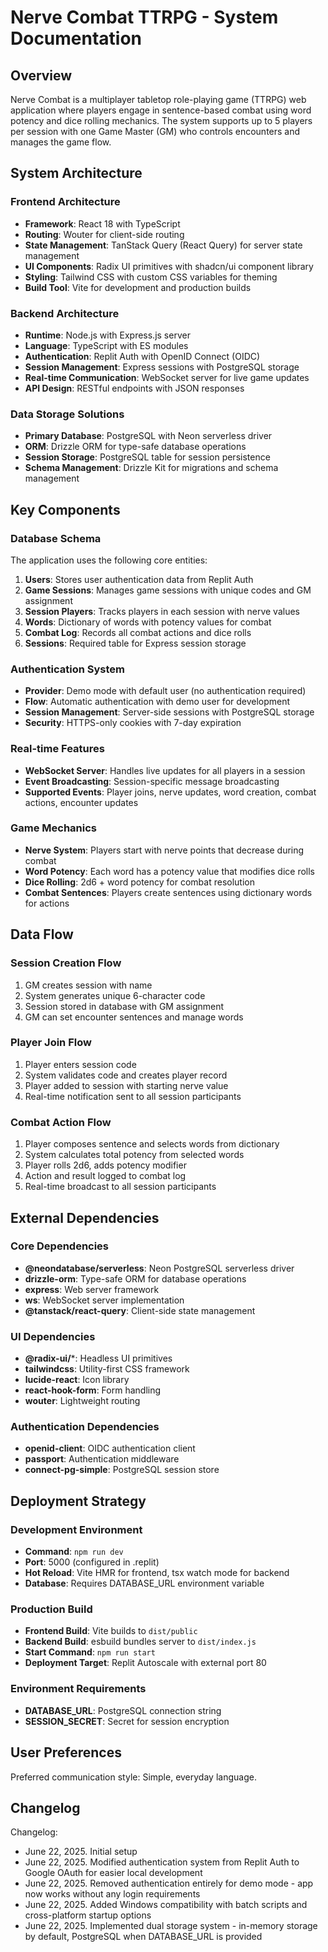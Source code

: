 # Nerve Combat TTRPG - System Documentation

## Overview

Nerve Combat is a multiplayer tabletop role-playing game (TTRPG) web application where players engage in sentence-based combat using word potency and dice rolling mechanics. The system supports up to 5 players per session with one Game Master (GM) who controls encounters and manages the game flow.

## System Architecture

### Frontend Architecture
- **Framework**: React 18 with TypeScript
- **Routing**: Wouter for client-side routing
- **State Management**: TanStack Query (React Query) for server state management
- **UI Components**: Radix UI primitives with shadcn/ui component library
- **Styling**: Tailwind CSS with custom CSS variables for theming
- **Build Tool**: Vite for development and production builds

### Backend Architecture
- **Runtime**: Node.js with Express.js server
- **Language**: TypeScript with ES modules
- **Authentication**: Replit Auth with OpenID Connect (OIDC)
- **Session Management**: Express sessions with PostgreSQL storage
- **Real-time Communication**: WebSocket server for live game updates
- **API Design**: RESTful endpoints with JSON responses

### Data Storage Solutions
- **Primary Database**: PostgreSQL with Neon serverless driver
- **ORM**: Drizzle ORM for type-safe database operations
- **Session Storage**: PostgreSQL table for session persistence
- **Schema Management**: Drizzle Kit for migrations and schema management

## Key Components

### Database Schema
The application uses the following core entities:

1. **Users**: Stores user authentication data from Replit Auth
2. **Game Sessions**: Manages game sessions with unique codes and GM assignment
3. **Session Players**: Tracks players in each session with nerve values
4. **Words**: Dictionary of words with potency values for combat
5. **Combat Log**: Records all combat actions and dice rolls
6. **Sessions**: Required table for Express session storage

### Authentication System
- **Provider**: Demo mode with default user (no authentication required)
- **Flow**: Automatic authentication with demo user for development
- **Session Management**: Server-side sessions with PostgreSQL storage
- **Security**: HTTPS-only cookies with 7-day expiration

### Real-time Features
- **WebSocket Server**: Handles live updates for all players in a session
- **Event Broadcasting**: Session-specific message broadcasting
- **Supported Events**: Player joins, nerve updates, word creation, combat actions, encounter updates

### Game Mechanics
- **Nerve System**: Players start with nerve points that decrease during combat
- **Word Potency**: Each word has a potency value that modifies dice rolls
- **Dice Rolling**: 2d6 + word potency for combat resolution
- **Combat Sentences**: Players create sentences using dictionary words for actions

## Data Flow

### Session Creation Flow
1. GM creates session with name
2. System generates unique 6-character code
3. Session stored in database with GM assignment
4. GM can set encounter sentences and manage words

### Player Join Flow
1. Player enters session code
2. System validates code and creates player record
3. Player added to session with starting nerve value
4. Real-time notification sent to all session participants

### Combat Action Flow
1. Player composes sentence and selects words from dictionary
2. System calculates total potency from selected words
3. Player rolls 2d6, adds potency modifier
4. Action and result logged to combat log
5. Real-time broadcast to all session participants

## External Dependencies

### Core Dependencies
- **@neondatabase/serverless**: Neon PostgreSQL serverless driver
- **drizzle-orm**: Type-safe ORM for database operations
- **express**: Web server framework
- **ws**: WebSocket server implementation
- **@tanstack/react-query**: Client-side state management

### UI Dependencies
- **@radix-ui/***: Headless UI primitives
- **tailwindcss**: Utility-first CSS framework
- **lucide-react**: Icon library
- **react-hook-form**: Form handling
- **wouter**: Lightweight routing

### Authentication Dependencies
- **openid-client**: OIDC authentication client
- **passport**: Authentication middleware
- **connect-pg-simple**: PostgreSQL session store

## Deployment Strategy

### Development Environment
- **Command**: `npm run dev`
- **Port**: 5000 (configured in .replit)
- **Hot Reload**: Vite HMR for frontend, tsx watch mode for backend
- **Database**: Requires DATABASE_URL environment variable

### Production Build
- **Frontend Build**: Vite builds to `dist/public`
- **Backend Build**: esbuild bundles server to `dist/index.js`
- **Start Command**: `npm run start`
- **Deployment Target**: Replit Autoscale with external port 80

### Environment Requirements
- **DATABASE_URL**: PostgreSQL connection string
- **SESSION_SECRET**: Secret for session encryption

## User Preferences

Preferred communication style: Simple, everyday language.

## Changelog

Changelog:
- June 22, 2025. Initial setup
- June 22, 2025. Modified authentication system from Replit Auth to Google OAuth for easier local development
- June 22, 2025. Removed authentication entirely for demo mode - app now works without any login requirements
- June 22, 2025. Added Windows compatibility with batch scripts and cross-platform startup options
- June 22, 2025. Implemented dual storage system - in-memory storage by default, PostgreSQL when DATABASE_URL is provided